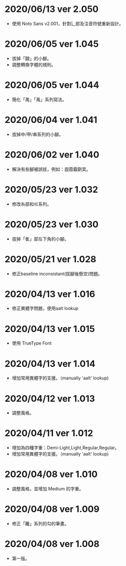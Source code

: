 # 2020/06/13 ver 2.050
* 使用 Noto Sans v2.001，針對辶部及注音符號重新設計。

# 2020/06/05 ver 1.045
* 拔掉「闢」的小腳。
* 調整轉換字體的規則。

# 2020/06/05 ver 1.044
* 簡化「禺」「禹」系列寫法。

# 2020/06/04 ver 1.041
* 拔掉中/甲/串系列的小腳。

# 2020/06/02 ver 1.040
* 解決有些腳被誤拔，例如：遐霞霵劘奜。

# 2020/05/23 ver 1.032
* 修改糸部和巛系列。

# 2020/05/23 ver 1.030
* 拔掉「隹」部左下角的小腳。

# 2020/05/21 ver 1.028
* 修正baseline inconsistant(拔腳後懸空)問題。

# 2020/04/13 ver 1.016
* 修正異體字問題，使用aalt lookup

# 2020/04/13 ver 1.015
* 使用 TrueType Font

# 2020/04/13 ver 1.014
* 增加常用異體字的支援。（manually 'aalt' lookup)

# 2020/04/12 ver 1.013
* 調整風格。

# 2020/04/11 ver 1.012
* 增加為四種字重：Demi-Light,Light,Regular,Regular。
* 增加常用異體字的支援。（manually 'aalt' lookup)

# 2020/04/08 ver 1.010
* 調整風格，並增加 Medium 的字重。

# 2020/04/08 ver 1.009
* 修正「饞」系列的勾的筆畫。

# 2020/04/08 ver 1.008
* 第一版。